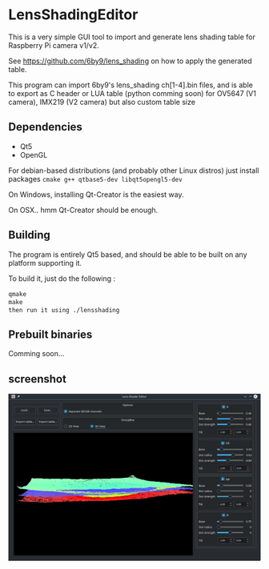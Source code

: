 # LensShadingEditor

This is a very simple GUI tool to import and generate lens shading table for Raspberry Pi camera v1/v2.

See https://github.com/6by9/lens_shading on how to apply the generated table.

This program can import 6by9's lens_shading ch[1-4].bin files, and is able to export as C header or LUA table (python comming soon) for OV5647 (V1 camera), IMX219 (V2 camera) but also custom table size


## Dependencies

* Qt5
* OpenGL

For debian-based distributions (and probably other Linux distros) just install packages `cmake g++ qtbase5-dev libqt5opengl5-dev`

On Windows, installing Qt-Creator is the easiest way.

On OSX.. hmm Qt-Creator should be enough.


## Building

The program is entirely Qt5 based, and should be able to be built on any platform supporting it.

To build it, just do the following :
```
qmake
make
then run it using ./lensshading
```


## Prebuilt binaries

Comming soon...


## screenshot

![screenshot](https://raw.githubusercontent.com/dridri/lens_shading_editor/master/screenshot.png)
